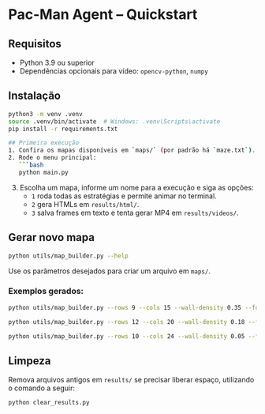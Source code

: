 # Pac-Man Agent – Quickstart

## Requisitos
- Python 3.9 ou superior
- Dependências opcionais para vídeo: `opencv-python`, `numpy`

## Instalação
```bash
python3 -m venv .venv
source .venv/bin/activate  # Windows: .venv\Scripts\activate
pip install -r requirements.txt

## Primeira execução
1. Confira os mapas disponíveis em `maps/` (por padrão há `maze.txt`).
2. Rode o menu principal:
   ```bash
   python main.py
   ```
3. Escolha um mapa, informe um nome para a execução e siga as opções:
   - `1` roda todas as estratégias e permite animar no terminal.
   - `2` gera HTMLs em `results/html/`.
   - `3` salva frames em texto e tenta gerar MP4 em `results/videos/`.

## Gerar novo mapa
```bash
python utils/map_builder.py --help
```
Use os parâmetros desejados para criar um arquivo em `maps/`.
### Exemplos gerados:
```bash
python utils/map_builder.py --rows 9 --cols 15 --wall-density 0.35 --food 4 --seed 21 --output maps/compact_lab.txt
```
```bash
python utils/map_builder.py --rows 12 --cols 20 --wall-density 0.18 --food 12 --seed 314 --output maps/food_frenzy.txt
```
```bash
python utils/map_builder.py --rows 10 --cols 24 --wall-density 0.05 --food 6 --seed 73 --output maps/long_corridor.txt
```

## Limpeza
Remova arquivos antigos em `results/` se precisar liberar espaço, utilizando o comando a seguir:
```bash
python clear_results.py
```
